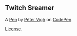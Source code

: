 Twitch Sreamer
--------------


A [Pen](https://codepen.io/Moondas/pen/vmwbea) by [Péter Vigh](http://codepen.io/Moondas) on [CodePen](http://codepen.io/).

[License](https://codepen.io/Moondas/pen/vmwbea/license).